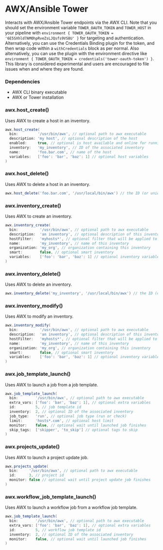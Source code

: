 # AWX/Ansible Tower

Interacts with AWX/Ansible Tower endpoints via the AWX CLI. Note that you should set the environment variable `TOWER_OAUTH_TOKEN` and `TOWER_HOST` in your pipeline with `environment { TOWER_OAUTH_TOKEN = '6E5SXhld7AMOhpRveZsLJQsfs9VS8U' }` for targeting and authentication. Alternatively, you can use the Credentials Binding plugin for the token, and then wrap code within a `withCredentials` block as per normal. Also alternatively, you can use the plugin with the environment directive like `environment { TOWER_OAUTH_TOKEN = credentials('tower-oauth-token') }`. This library is considered experimental and users are encouraged to file issues when and where they are found.

### Dependencies

- AWX CLI binary executable
- AWX or Tower installation

### awx.host_create()

Uses AWX to create a host in an inventory.

```groovy
awx.host_create(
  bin:         '/usr/bin/awx', // optional path to awx executable
  description: 'my host', // optional description of the host
  enabled:     true, // optional is host available and online for running jobs
  inventory:   'my_inventory', // ID of the associated inventory
  name:        'foo.bar.com', // name of the host
  variables:   ['foo': 'bar', 'baz': 1] // optional host variables
)
```

### awx.host_delete()

Uses AWX to delete a host in an inventory.

```groovy
awx.host_delete('foo.bar.com', '/usr/local/bin/awx') // the ID (or unique name) of the host for first argument
```

### awx.inventory_create()

Uses AWX to create an inventory.

```groovy
awx.inventory_create(
  bin:          '/usr/bin/awx', // optional path to awx executable
  description:  'an inventory', // optional description of this inventory
  hostFilter:   'myhosts*', // optional filter that will be applied to the hosts of this inventory
  name:         'my_inventory', // name of this inventory
  organization: 'my_org', // organization containing this inventory
  smart:        false, // optional smart inventory
  variables:    ['foo': 'bar', 'baz': 1] // optional inventory variables
)
```

### awx.inventory_delete()

Uses AWX to delete an inventory.

```groovy
awx.inventory_delete('my_inventory', '/usr/local/bin/awx') // the ID (or unique name) of the inventory for first argument
```

### awx.inventory_modify()

Uses AWX to modify an inventory.

```groovy
awx.inventory_modify(
  bin:          '/usr/bin/awx', // optional path to awx executable
  description:  'an inventory', // optional description of this inventory
  hostFilter:   'myhosts*', // optional filter that will be applied to the hosts of this inventory
  name:         'my_inventory', // name of this inventory
  organization: 'my_org', // organization containing this inventory
  smart:        false, // optional smart inventory
  variables:    ['foo': 'bar', 'baz': 1] // optional inventory variables
)
```

### awx.job_template_launch()

Uses AWX to launch a job from a job template.

```groovy
awx.job_template_launch(
  bin:        '/usr/bin/awx', // optional path to awx executable
  extra_vars: ['foo': 'bar', 'baz': 1], // optional extra variables
  id:         5, // job template id
  inventory:  2, // optional ID of the associated inventory
  job_type:   'run', // optional job type (run or check)
  limit:      'hosts*.com', // optional host limit
  monitor:    false, // optional wait until launched job finishes
  skip_tags:  ['skipper', 'to_skip'] // optional tags to skip
)
```

### awx.projects_update()

Uses AWX to launch a project update job.

```groovy
awx.projects_update(
  bin:     '/usr/bin/awx', // optional path to awx executable
  id:      3, // project id
  monitor: false // optional wait until project update job finishes
)
```

### awx.workflow_job_template_launch()

Uses AWX to launch a workflow job from a workflow job template.

```groovy
awx.job_template_launch(
  bin:        '/usr/bin/awx', // optional path to awx executable
  extra_vars: ['foo': 'bar', 'baz': 1], // optional extra variables
  id:         5, // workflow job template id
  inventory:  2, // optional ID of the associated inventory
  monitor:    false, // optional wait until launched job finishes
)
```
